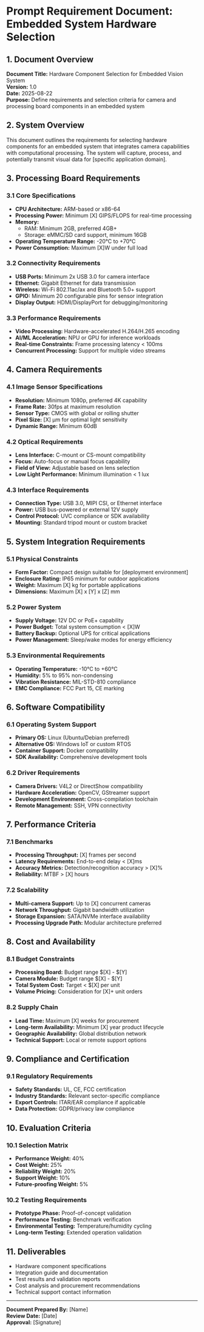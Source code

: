 # Prompt Requirement Document: Embedded System Hardware Selection

## 1. Document Overview

**Document Title:** Hardware Component Selection for Embedded Vision System  
**Version:** 1.0  
**Date:** 2025-08-22  
**Purpose:** Define requirements and selection criteria for camera and processing board components in an embedded system

## 2. System Overview

This document outlines the requirements for selecting hardware components for an embedded system that integrates camera capabilities with computational processing. The system will capture, process, and potentially transmit visual data for [specific application domain].

## 3. Processing Board Requirements

### 3.1 Core Specifications
- **CPU Architecture:** ARM-based or x86-64
- **Processing Power:** Minimum [X] GIPS/FLOPS for real-time processing
- **Memory:** 
  - RAM: Minimum 2GB, preferred 4GB+
  - Storage: eMMC/SD card support, minimum 16GB
- **Operating Temperature Range:** -20°C to +70°C
- **Power Consumption:** Maximum [X]W under full load

### 3.2 Connectivity Requirements
- **USB Ports:** Minimum 2x USB 3.0 for camera interface
- **Ethernet:** Gigabit Ethernet for data transmission
- **Wireless:** Wi-Fi 802.11ac/ax and Bluetooth 5.0+ support
- **GPIO:** Minimum 20 configurable pins for sensor integration
- **Display Output:** HDMI/DisplayPort for debugging/monitoring

### 3.3 Performance Requirements
- **Video Processing:** Hardware-accelerated H.264/H.265 encoding
- **AI/ML Acceleration:** NPU or GPU for inference workloads
- **Real-time Constraints:** Frame processing latency < 100ms
- **Concurrent Processing:** Support for multiple video streams

## 4. Camera Requirements

### 4.1 Image Sensor Specifications
- **Resolution:** Minimum 1080p, preferred 4K capability
- **Frame Rate:** 30fps at maximum resolution
- **Sensor Type:** CMOS with global or rolling shutter
- **Pixel Size:** [X] μm for optimal light sensitivity
- **Dynamic Range:** Minimum 60dB

### 4.2 Optical Requirements
- **Lens Interface:** C-mount or CS-mount compatibility
- **Focus:** Auto-focus or manual focus capability
- **Field of View:** Adjustable based on lens selection
- **Low Light Performance:** Minimum illumination < 1 lux

### 4.3 Interface Requirements
- **Connection Type:** USB 3.0, MIPI CSI, or Ethernet interface
- **Power:** USB bus-powered or external 12V supply
- **Control Protocol:** UVC compliance or SDK availability
- **Mounting:** Standard tripod mount or custom bracket

## 5. System Integration Requirements

### 5.1 Physical Constraints
- **Form Factor:** Compact design suitable for [deployment environment]
- **Enclosure Rating:** IP65 minimum for outdoor applications
- **Weight:** Maximum [X] kg for portable applications
- **Dimensions:** Maximum [X] x [Y] x [Z] mm

### 5.2 Power System
- **Supply Voltage:** 12V DC or PoE+ capability
- **Power Budget:** Total system consumption < [X]W
- **Battery Backup:** Optional UPS for critical applications
- **Power Management:** Sleep/wake modes for energy efficiency

### 5.3 Environmental Requirements
- **Operating Temperature:** -10°C to +60°C
- **Humidity:** 5% to 95% non-condensing
- **Vibration Resistance:** MIL-STD-810 compliance
- **EMC Compliance:** FCC Part 15, CE marking

## 6. Software Compatibility

### 6.1 Operating System Support
- **Primary OS:** Linux (Ubuntu/Debian preferred)
- **Alternative OS:** Windows IoT or custom RTOS
- **Container Support:** Docker compatibility
- **SDK Availability:** Comprehensive development tools

### 6.2 Driver Requirements
- **Camera Drivers:** V4L2 or DirectShow compatibility
- **Hardware Acceleration:** OpenCV, GStreamer support
- **Development Environment:** Cross-compilation toolchain
- **Remote Management:** SSH, VPN connectivity

## 7. Performance Criteria

### 7.1 Benchmarks
- **Processing Throughput:** [X] frames per second
- **Latency Requirements:** End-to-end delay < [X]ms
- **Accuracy Metrics:** Detection/recognition accuracy > [X]%
- **Reliability:** MTBF > [X] hours

### 7.2 Scalability
- **Multi-camera Support:** Up to [X] concurrent cameras
- **Network Throughput:** Gigabit bandwidth utilization
- **Storage Expansion:** SATA/NVMe interface availability
- **Processing Upgrade Path:** Modular architecture preferred

## 8. Cost and Availability

### 8.1 Budget Constraints
- **Processing Board:** Budget range $[X] - $[Y]
- **Camera Module:** Budget range $[X] - $[Y]
- **Total System Cost:** Target < $[X] per unit
- **Volume Pricing:** Consideration for [X]+ unit orders

### 8.2 Supply Chain
- **Lead Time:** Maximum [X] weeks for procurement
- **Long-term Availability:** Minimum [X] year product lifecycle
- **Geographic Availability:** Global distribution network
- **Technical Support:** Local or remote support options

## 9. Compliance and Certification

### 9.1 Regulatory Requirements
- **Safety Standards:** UL, CE, FCC certification
- **Industry Standards:** Relevant sector-specific compliance
- **Export Controls:** ITAR/EAR compliance if applicable
- **Data Protection:** GDPR/privacy law compliance

## 10. Evaluation Criteria

### 10.1 Selection Matrix
- **Performance Weight:** 40%
- **Cost Weight:** 25%
- **Reliability Weight:** 20%
- **Support Weight:** 10%
- **Future-proofing Weight:** 5%

### 10.2 Testing Requirements
- **Prototype Phase:** Proof-of-concept validation
- **Performance Testing:** Benchmark verification
- **Environmental Testing:** Temperature/humidity cycling
- **Long-term Testing:** Extended operation validation

## 11. Deliverables

- Hardware component specifications
- Integration guide and documentation
- Test results and validation reports
- Cost analysis and procurement recommendations
- Technical support contact information

---

**Document Prepared By:** [Name]  
**Review Date:** [Date]  
**Approval:** [Signature]